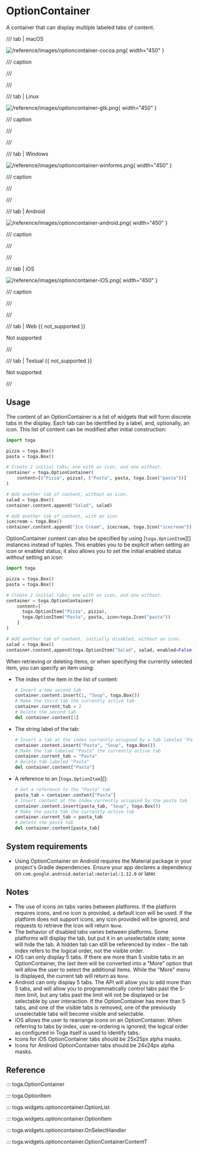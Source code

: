 # OptionContainer

A container that can display multiple labeled tabs of content.

/// tab | macOS

![/reference/images/optioncontainer-cocoa.png](/reference/images/optioncontainer-cocoa.png){ width="450" }

/// caption

///

<!-- TODO: Update alt text -->

///

/// tab | Linux

![/reference/images/optioncontainer-gtk.png](/reference/images/optioncontainer-gtk.png){ width="450" }

/// caption

///

<!-- TODO: Update alt text -->

///

/// tab | Windows

![/reference/images/optioncontainer-winforms.png](/reference/images/optioncontainer-winforms.png){ width="450" }

/// caption

///

<!-- TODO: Update alt text -->

///

/// tab | Android

![/reference/images/optioncontainer-android.png](/reference/images/optioncontainer-android.png){ width="450" }

/// caption

///

<!-- TODO: Update alt text -->

///

/// tab | iOS

![/reference/images/optioncontainer-iOS.png](/reference/images/optioncontainer-iOS.png){ width="450" }

/// caption

///

<!-- TODO: Update alt text -->

///

/// tab | Web {{ not_supported }}

Not supported

///

/// tab | Textual {{ not_supported }}

Not supported

///

## Usage

The content of an OptionContainer is a list of widgets that will form discrete tabs in the display. Each tab can be identified by a label, and, optionally, an icon. This list of content can be modified after initial construction:

```python
import toga

pizza = toga.Box()
pasta = toga.Box()

# Create 2 initial tabs; one with an icon, and one without.
container = toga.OptionContainer(
    content=[("Pizza", pizza), ("Pasta", pasta, toga.Icon("pasta"))]
)

# Add another tab of content, without an icon.
salad = toga.Box()
container.content.append("Salad", salad)

# Add another tab of content, with an icon
icecream = toga.Box()
container.content.append("Ice Cream", icecream, toga.Icon("icecream"))
```

OptionContainer content can also be specified by using [`toga.OptionItem`][] instances instead of tuples. This enables you to be explicit when setting an icon or enabled status; it also allows you to set the initial enabled status *without* setting an icon:

```python
import toga

pizza = toga.Box()
pasta = toga.Box()

# Create 2 initial tabs; one with an icon, and one without.
container = toga.OptionContainer(
    content=[`
      toga.OptionItem("Pizza", pizza),
      toga.OptionItem("Pasta", pasta, icon=toga.Icon("pasta"))
    ]
)

# Add another tab of content, initially disabled, without an icon.
salad = toga.Box()
container.content.append(toga.OptionItem("Salad", salad, enabled=False))
```

When retrieving or deleting items, or when specifying the currently selected item, you can specify an item using:

- The index of the item in the list of content:

    ```python
    # Insert a new second tab
    container.content.insert(1, "Soup", toga.Box())
    # Make the third tab the currently active tab
    container.current_tab = 2
    # Delete the second tab
    del container.content[1]
    ```

- The string label of the tab:

    ```python
    # Insert a tab at the index currently occupied by a tab labeled "Pasta"
    container.content.insert("Pasta", "Soup", toga.Box())
    # Make the tab labeled "Pasta" the currently active tab
    container.current_tab = "Pasta"
    # Delete tab labeled "Pasta"
    del container.content["Pasta"]
    ```

- A reference to an [`toga.OptionItem`][]:

    ```python
    # Get a reference to the "Pasta" tab
    pasta_tab = container.content["Pasta"]
    # Insert content at the index currently occupied by the pasta tab
    container.content.insert(pasta_tab, "Soup", toga.Box())
    # Make the pasta tab the currently active tab
    container.current_tab = pasta_tab
    # Delete the pasta tab
    del container.content[pasta_tab]
    ```

## System requirements

- Using OptionContainer on Android requires the Material package in your project's Gradle dependencies. Ensure your app declares a dependency on `com.google.android.material:material:1.12.0` or later.

## Notes

- The use of icons on tabs varies between platforms. If the platform requires icons, and no icon is provided, a default icon will be used. If the platform does not support icons, any icon provided will be ignored, and requests to retrieve the icon will return `None`.
- The behavior of disabled tabs varies between platforms. Some platforms will display the tab, but put it in an unselectable state; some will hide the tab. A hidden tab can still be referenced by index - the tab index refers to the logical order, not the visible order.
- iOS can only display 5 tabs. If there are more than 5 visible tabs in an OptionContainer, the last item will be converted into a "More" option that will allow the user to select the additional items. While the "More" menu is displayed, the current tab will return as `None`.
- Android can only display 5 tabs. The API will allow you to add more than 5 tabs, and will allow you to programmatically control tabs past the 5-item limit, but any tabs past the limit will not be displayed or be selectable by user interaction. If the OptionContainer has more than 5 tabs, and one of the visible tabs is removed, one of the previously unselectable tabs will become visible and selectable.
- iOS allows the user to rearrange icons on an OptionContainer. When referring to tabs by index, user re-ordering is ignored; the logical order as configured in Toga itself is used to identify tabs.
- Icons for iOS OptionContainer tabs should be 25x25px alpha masks.
- Icons for Android OptionContainer tabs should be 24x24px alpha masks.

## Reference

::: toga.OptionContainer

::: toga.OptionItem

::: toga.widgets.optioncontainer.OptionList

::: toga.widgets.optioncontainer.OptionItem

::: toga.widgets.optioncontainer.OnSelectHandler

::: toga.widgets.optioncontainer.OptionContainerContentT
